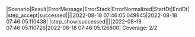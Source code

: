 |Scenario|Result|ErrorMessage|ErrorStack|ErrorNormalized|StartDt|EndDt|
|step_accept|successed||||2022-08-18 07:46:05.049945|2022-08-18 07:46:05.110438|
|step_show|successed||||2022-08-18 07:46:05.110726|2022-08-18 07:46:05.126800|
Coverage: 2/2

